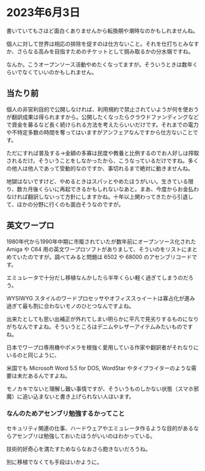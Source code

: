 # 2023年6月3日

書いていてもさほど面白くありませんから転換期や潮時なのかもしれませんね。

個人に対して世界は相応の排除を促すのは仕方ないこと。それを仕打ちとみなすか、さらなる高みを目指すためのチケットとして掴み取るかの分水嶺ですね。

なんか。こうオープンソース活動やめたくなってますが。そういうときは数年くらいでなくていいのかもしれません。

## 当たり前

個人の非営利目的で公開しなければ、利用規約で禁止されていようが何を使おうが翻訳成果は得られますから。公開したくなったらクラウドファンディングなどで資金を募るなど長く続けられる方法を考えたらいいだけです。それまでの電力や不特定多数の時間を奪ってはいますがアンフェアなんですから仕方ないことです。

ただにすれば普及する→金額の多寡は民度や教養と比例するのでお人好しは搾取されるだけ。そういうことをしなかったから、こうなっているだけですね。多くの他人は他人であって受動的なのですか、事切れるまで絶対に動きませんね。

地獄はないですけど、やめるときはスパッとやめたほうがいい。生きている限り、数カ月後くらいに再起できるかもしれないなあと。まあ、今度からお金払わなければ翻訳しないって方針にしますかね。十年以上関わってきたから引退して、ほかの分野に行くのも面白そうなのですが。

## 英文ワープロ

1980年代から1990年中期に市販されていたが数年前にオープンソース化された Amiga や C64 用の英文ワープロソフトがありまして、そういのをリストにまとめていたのですが。調べてみると問題は 6502 や 68000 のアセンブリコードです。

エミュレータで十分だし移植なんかしたら半年くらい軽く過ぎてしまうのだろう。

WYSIWYG スタイルのワードプロセッサやオフィススゥイートは寡占化が進み過ぎて最も割に合わないモノのひとつなんですよね。

出来たとしても思い出補正が外れてしまい明らかに平凡で見劣りするものになりがちなんですよね。そういうところはデニムやレザーアイテムみたいものですね。

日本でワープロ専用機やポメラを根強く愛用している作家や翻訳者がそれなりにいるのと同じように、

米国でも Microsoft Word 5.5 for DOS, WordStar やタイプライターのような需要は未だあるんですよね。

モノカキでないと理解し難い事情ですが、そういうものしかない状態（スマホ邪魔）に追い込まないと書き上げられない人はいます。

### なんのためアセンブリ勉強するかってこと

セキュリティ関連の仕事、ハードウェアやエミュレータ作るような目的があるならアセンブリは勉強しておいたほうがいいのはわかっている。

技術的好奇心を満たすためならなおさら飽きないだろうね。

別に移植でなくても手段はいかように。

